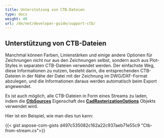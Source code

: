 ```yaml
---
title: Unterstützung von CTB-Dateien
type: docs
weight: 40
url: /de/net/developer-guide/support-ctb/
---
```


## **Unterstützung von CTB-Dateien**

Manchmal können Farben, Linienstärken und einige andere Optionen für Zeichnungen nicht nur aus den Zeichnungen selbst, sondern auch aus Plot-Styles in separaten CTB-Dateien verwendet werden. 
Der einfachste Weg, diese Informationen zu nutzen, besteht darin, die entsprechenden CTB-Dateien in der Nähe der Datei mit der Zeichnung im DWG/DXF-Format abzulegen, und die Informationen daraus werden automatisch beim Export angewendet.

Es ist auch möglich, alle CTB-Dateien in Form eines Streams zu laden, indem die 
[**CtbSources**](https://reference.aspose.com/cad/net/aspose.cad.imageoptions/cadrasterizationoptions/ctbsources/) Eigenschaft des 
[**CadRasterizationOptions**](https://reference.aspose.com/cad/net/aspose.cad.imageoptions/cadrasterizationoptions/) Objekts verwendet wird.

Hier ist ein Beispiel, wie man dies tun kann:
 
{{< gist aspose-com-gists d497c535082c162a22c937aeb71e55c9 "Ctb-from-stream.cs">}}
